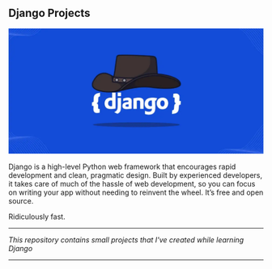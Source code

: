 ## Django Projects

![image](./imgs/django.jpg)

Django is a high-level Python web framework that encourages rapid development and clean, pragmatic design. Built by experienced developers, it takes care of much of the hassle of web development, so you can focus on writing your app without needing to reinvent the wheel. It’s free and open source.

Ridiculously fast.

- - -
_This repository contains small projects that I've created while learning Django_
- - - 

